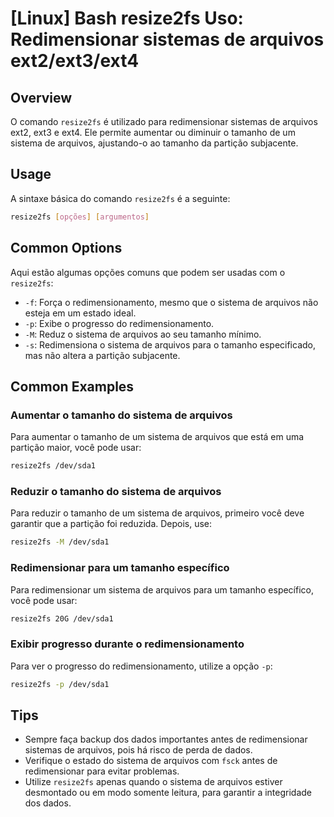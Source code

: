 # [Linux] Bash resize2fs Uso: Redimensionar sistemas de arquivos ext2/ext3/ext4

## Overview
O comando `resize2fs` é utilizado para redimensionar sistemas de arquivos ext2, ext3 e ext4. Ele permite aumentar ou diminuir o tamanho de um sistema de arquivos, ajustando-o ao tamanho da partição subjacente.

## Usage
A sintaxe básica do comando `resize2fs` é a seguinte:

```bash
resize2fs [opções] [argumentos]
```

## Common Options
Aqui estão algumas opções comuns que podem ser usadas com o `resize2fs`:

- `-f`: Força o redimensionamento, mesmo que o sistema de arquivos não esteja em um estado ideal.
- `-p`: Exibe o progresso do redimensionamento.
- `-M`: Reduz o sistema de arquivos ao seu tamanho mínimo.
- `-s`: Redimensiona o sistema de arquivos para o tamanho especificado, mas não altera a partição subjacente.

## Common Examples

### Aumentar o tamanho do sistema de arquivos
Para aumentar o tamanho de um sistema de arquivos que está em uma partição maior, você pode usar:

```bash
resize2fs /dev/sda1
```

### Reduzir o tamanho do sistema de arquivos
Para reduzir o tamanho de um sistema de arquivos, primeiro você deve garantir que a partição foi reduzida. Depois, use:

```bash
resize2fs -M /dev/sda1
```

### Redimensionar para um tamanho específico
Para redimensionar um sistema de arquivos para um tamanho específico, você pode usar:

```bash
resize2fs 20G /dev/sda1
```

### Exibir progresso durante o redimensionamento
Para ver o progresso do redimensionamento, utilize a opção `-p`:

```bash
resize2fs -p /dev/sda1
```

## Tips
- Sempre faça backup dos dados importantes antes de redimensionar sistemas de arquivos, pois há risco de perda de dados.
- Verifique o estado do sistema de arquivos com `fsck` antes de redimensionar para evitar problemas.
- Utilize `resize2fs` apenas quando o sistema de arquivos estiver desmontado ou em modo somente leitura, para garantir a integridade dos dados.